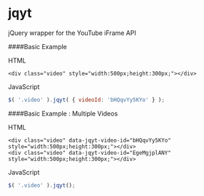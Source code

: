 jqyt
====

jQuery wrapper for the YouTube iFrame API

####Basic Example

HTML
```xhtml
<div class="video" style="width:500px;height:300px;"></div>
```

JavaScript
```javascript
$( '.video' ).jqyt( { videoId: 'bHQqvYy5KYo' } );
```

####Basic Example : Multiple Videos

HTML
```xhtml
<div class="video" data-jqyt-video-id="bHQqvYy5KYo" style="width:500px;height:300px;"></div>
<div class="video" data-jqyt-video-id="EgeMgjplANY" style="width:500px;height:300px;"></div>
```

JavaScript
```javascript
$( '.video' ).jqyt();
```
